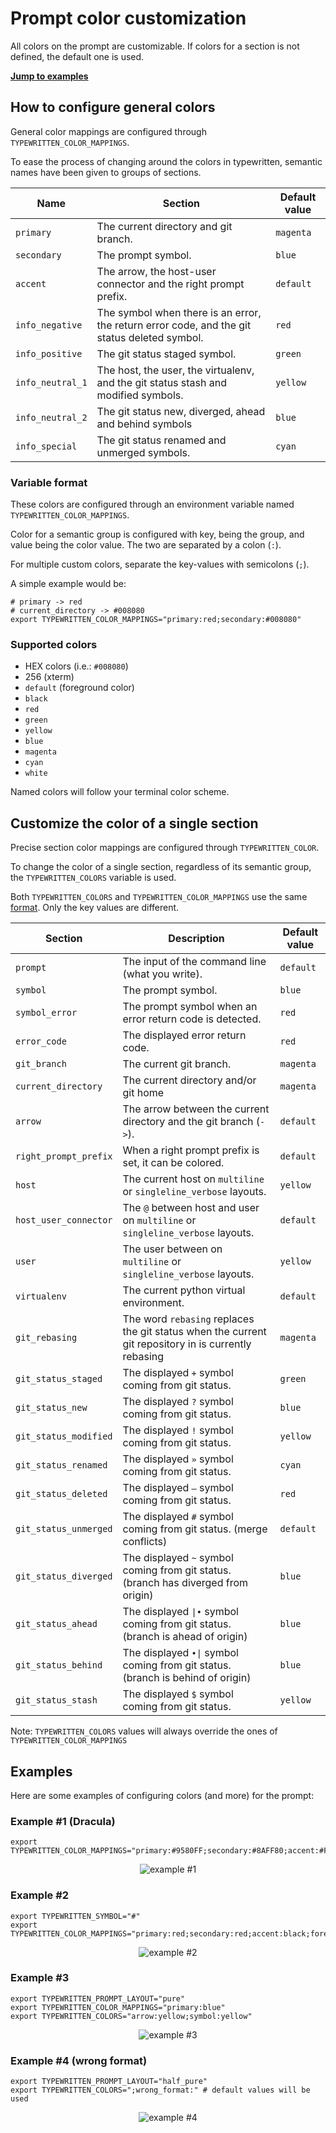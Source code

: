 # Prompt color customization

All colors on the prompt are customizable. If colors for a section is not defined, the default one is used.

**[Jump to examples](#examples)**

## How to configure general colors

General color mappings are configured through `TYPEWRITTEN_COLOR_MAPPINGS`.

To ease the process of changing around the colors in typewritten, semantic names have been given to groups of sections.

| Name             | Section                                                                                      | Default value |
| ---------------- | -------------------------------------------------------------------------------------------- | ------------- |
| `primary`        | The current directory and git branch.                                                        | `magenta`     |
| `secondary`      | The prompt symbol.                                                                           | `blue`        |
| `accent`         | The arrow, the host-user connector and the right prompt prefix.                              | `default`     |
| `info_negative`  | The symbol when there is an error, the return error code, and the git status deleted symbol. | `red`         |
| `info_positive`  | The git status staged symbol.                                                                | `green`       |
| `info_neutral_1` | The host, the user, the virtualenv, and the git status stash and modified symbols.           | `yellow`      |
| `info_neutral_2` | The git status new, diverged, ahead and behind symbols                                       | `blue`        |
| `info_special`   | The git status renamed and unmerged symbols.                                                 | `cyan`        |

### Variable format

These colors are configured through an environment variable named `TYPEWRITTEN_COLOR_MAPPINGS`.

Color for a semantic group is configured with key, being the group, and value being the color value. The two are separated by a colon (`:`).

For multiple custom colors, separate the key-values with semicolons (`;`).

A simple example would be:

```shell
# primary -> red
# current_directory -> #008080
export TYPEWRITTEN_COLOR_MAPPINGS="primary:red;secondary:#008080"
```

### Supported colors

- HEX colors (i.e.: `#008080`)
- 256 (xterm)
- `default` (foreground color)
- `black`
- `red`
- `green`
- `yellow`
- `blue`
- `magenta`
- `cyan`
- `white`

Named colors will follow your terminal color scheme.

## Customize the color of a single section

Precise section color mappings are configured through `TYPEWRITTEN_COLOR`.

To change the color of a single section, regardless of its semantic group, the `TYPEWRITTEN_COLORS` variable is used.

Both `TYPEWRITTEN_COLORS` and `TYPEWRITTEN_COLOR_MAPPINGS` use the same [format](#variable-format). Only the key values are different.

| Section               | Description                                                                                          | Default value |
| --------------------- | ---------------------------------------------------------------------------------------------------- | ------------- |
| `prompt`              | The input of the command line (what you write).                                                      | `default`     |
| `symbol`              | The prompt symbol.                                                                                   | `blue`        |
| `symbol_error`        | The prompt symbol when an error return code is detected.                                             | `red`         |
| `error_code`          | The displayed error return code.                                                                     | `red`         |
| `git_branch`          | The current git branch.                                                                              | `magenta`     |
| `current_directory`   | The current directory and/or git home                                                                | `magenta`     |
| `arrow`               | The arrow between the current directory and the git branch (`->`).                                   | `default`     |
| `right_prompt_prefix` | When a right prompt prefix is set, it can be colored.                                                | `default`     |
| `host`                | The current host on `multiline` or `singleline_verbose` layouts.                                     | `yellow`      |
| `host_user_connector` | The `@` between host and user on `multiline` or `singleline_verbose` layouts.                        | `default`     |
| `user`                | The user between on `multiline` or `singleline_verbose` layouts.                                     | `yellow`      |
| `virtualenv`          | The current python virtual environment.                                                              | `default`     |
| `git_rebasing`        | The word `rebasing` replaces the git status when the current git repository in is currently rebasing | `magenta`     |
| `git_status_staged`   | The displayed `+` symbol coming from git status.                                                     | `green`       |
| `git_status_new`      | The displayed `?` symbol coming from git status.                                                     | `blue`        |
| `git_status_modified` | The displayed `!` symbol coming from git status.                                                     | `yellow`      |
| `git_status_renamed`  | The displayed `»` symbol coming from git status.                                                     | `cyan`        |
| `git_status_deleted`  | The displayed `—` symbol coming from git status.                                                     | `red`         |
| `git_status_unmerged` | The displayed `#` symbol coming from git status. (merge conflicts)                                   | `default`     |
| `git_status_diverged` | The displayed `~` symbol coming from git status. (branch has diverged from origin)                   | `blue`        |
| `git_status_ahead`    | The displayed `\|•` symbol coming from git status. (branch is ahead of origin)                       | `blue`        |
| `git_status_behind`   | The displayed `•\|` symbol coming from git status. (branch is behind of origin)                      | `blue`        |
| `git_status_stash`    | The displayed `$` symbol coming from git status.                                                     | `yellow`      |

Note: `TYPEWRITTEN_COLORS` values will always override the ones of `TYPEWRITTEN_COLOR_MAPPINGS`

## Examples

Here are some examples of configuring colors (and more) for the prompt:

### Example #1 (Dracula)

```shell
export TYPEWRITTEN_COLOR_MAPPINGS="primary:#9580FF;secondary:#8AFF80;accent:#FFFF80;info_negative:#FF80BF;info_positive:#8AFF80;info_neutral_1:#FF9580;info_neutral_2:#FFFF80;info_special:#80FFEA"
```

<p align="center">
  <img src="_media/configuration_examples/dracula.png" alt="example #1" />
</p>

### Example #2

```shell
export TYPEWRITTEN_SYMBOL="#"
export TYPEWRITTEN_COLOR_MAPPINGS="primary:red;secondary:red;accent:black;foreground:black"
```

<p align="center">
  <img src="_media/configuration_examples/bash.png" alt="example #2" />
</p>

### Example #3

```shell
export TYPEWRITTEN_PROMPT_LAYOUT="pure"
export TYPEWRITTEN_COLOR_MAPPINGS="primary:blue"
export TYPEWRITTEN_COLORS="arrow:yellow;symbol:yellow"
```

<p align="center">
  <img src="_media/configuration_examples/pure.png" alt="example #3" />
</p>

### Example #4 (wrong format)

```shell
export TYPEWRITTEN_PROMPT_LAYOUT="half_pure"
export TYPEWRITTEN_COLORS=";wrong_format:" # default values will be used
```

<p align="center">
  <img src="_media/configuration_examples/half_pure.png" alt="example #4" />
</p>
